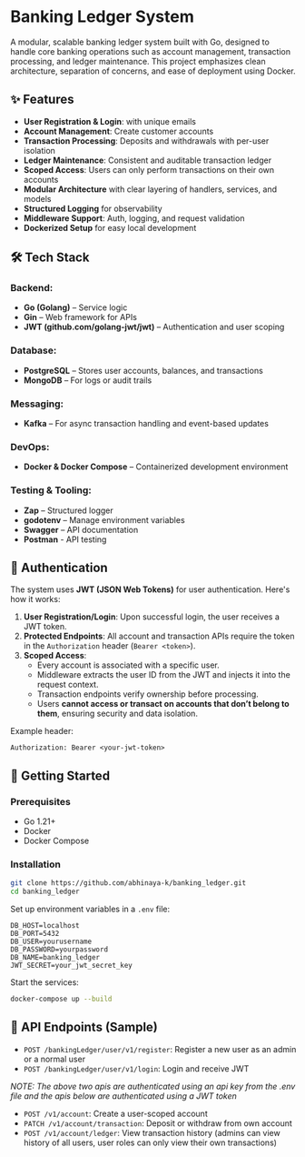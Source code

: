 # Banking Ledger System

A modular, scalable banking ledger system built with Go, designed to handle core banking operations such as account management, transaction processing, and ledger maintenance. This project emphasizes clean architecture, separation of concerns, and ease of deployment using Docker.

## ✨ Features

- **User Registration & Login**: with unique emails
- **Account Management**: Create customer accounts
- **Transaction Processing**: Deposits and withdrawals with per-user isolation
- **Ledger Maintenance**: Consistent and auditable transaction ledger
- **Scoped Access**: Users can only perform transactions on their own accounts
- **Modular Architecture** with clear layering of handlers, services, and models
- **Structured Logging** for observability
- **Middleware Support**: Auth, logging, and request validation
- **Dockerized Setup** for easy local development

## 🛠️ Tech Stack

### Backend:
- **Go (Golang)** – Service logic
- **Gin** – Web framework for APIs
- **JWT (github.com/golang-jwt/jwt)** – Authentication and user scoping

### Database:
- **PostgreSQL** – Stores user accounts, balances, and transactions
- **MongoDB**  – For logs or audit trails

### Messaging:
- **Kafka**  – For async transaction handling and event-based updates

### DevOps:
- **Docker & Docker Compose** – Containerized development environment

### Testing & Tooling:
- **Zap** – Structured logger
- **godotenv** – Manage environment variables
- **Swagger** – API documentation 
- **Postman** - API testing

## 🔐 Authentication

The system uses **JWT (JSON Web Tokens)** for user authentication. Here's how it works:

1. **User Registration/Login**: Upon successful login, the user receives a JWT token.
2. **Protected Endpoints**: All account and transaction APIs require the token in the `Authorization` header (`Bearer <token>`).
3. **Scoped Access**:
   - Every account is associated with a specific user.
   - Middleware extracts the user ID from the JWT and injects it into the request context.
   - Transaction endpoints verify ownership before processing.
   - Users **cannot access or transact on accounts that don’t belong to them**, ensuring security and data isolation.

Example header:
```
Authorization: Bearer <your-jwt-token>
```

## 🚀 Getting Started

### Prerequisites

- Go 1.21+
- Docker
- Docker Compose

### Installation

```bash
git clone https://github.com/abhinaya-k/banking_ledger.git
cd banking_ledger
```

Set up environment variables in a `.env` file:

```env
DB_HOST=localhost
DB_PORT=5432
DB_USER=yourusername
DB_PASSWORD=yourpassword
DB_NAME=banking_ledger
JWT_SECRET=your_jwt_secret_key
```

Start the services:

```bash
docker-compose up --build
```

## 📘 API Endpoints (Sample)

- `POST /bankingLedger/user/v1/register`: Register a new user as an admin or a normal user
- `POST /bankingLedger/user/v1/login`: Login and receive JWT

*NOTE: The above two apis are authenticated using an api key from the .env file and the apis below are authenticated using a JWT token*
- `POST /v1/account`: Create a user-scoped account
- `PATCH /v1/account/transaction`: Deposit or withdraw from own account
- `POST /v1/account/ledger`: View transaction history (admins can view history of all users, user roles can only view their own transactions)
